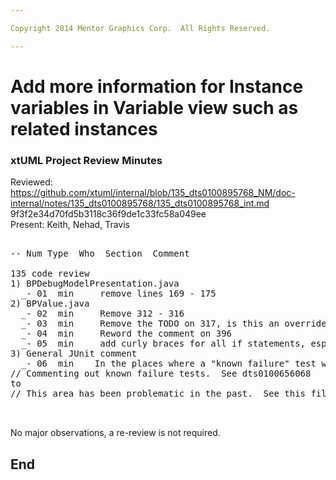 ```yaml
---

Copyright 2014 Mentor Graphics Corp.  All Rights Reserved.

---
```


# Add more information for Instance variables in Variable view such as related instances
### xtUML Project Review Minutes

Reviewed:  https://github.com/xtuml/internal/blob/135_dts0100895768_NM/doc-internal/notes/135_dts0100895768/135_dts0100895768_int.md 9f3f2e34d70fd5b3118c36f9de1c33fc58a049ee  
Present:  Keith, Nehad, Travis

<pre>

-- Num Type  Who  Section  Comment

135 code review
1) BPDebugModelPresentation.java
  _- 01  min     remove lines 169 - 175
2) BPValue.java
  _- 02  min     Remove 312 - 316
  _- 03  min     Remove the TODO on 317, is this an override?
  _- 04  min     Reword the comment on 396 
  _- 05  min     add curly braces for all if statements, especially around line 430 and on
3) General JUnit comment
  _- 06  min    In the places where a "known failure" test was uncommented/re-enabled, change the comment from
// Commenting out known failure tests.  See dts0100656068
to
// This area has been problematic in the past.  See this file's history and dts0100656068.


</pre>
   
No major observations, a re-review is not required.
 
End
---
